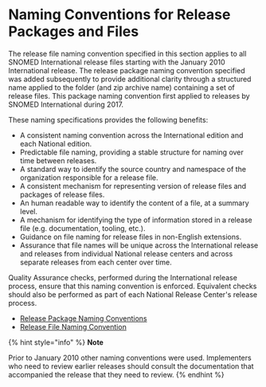 # Naming Conventions for Release Packages and Files

The release file naming convention specified in this section applies to all SNOMED International release files starting with the January 2010 International release. The release package naming convention specified was added subsequently to provide additional clarity through a structured name applied to the folder (and zip archive name) containing a set of release files. This package naming convention first applied to releases by SNOMED International during 2017.

These naming specifications provides the following benefits:

* A consistent naming convention across the International edition and each National edition.
* Predictable file naming, providing a stable structure for naming over time between releases.
* A standard way to identify the source country and namespace of the organization responsible for a release file.
* A consistent mechanism for representing version of release files and packages of release files.
* An human readable way to identify the content of a file, at a summary level.
* A mechanism for identifying the type of information stored in a release file (e.g. documentation, tooling, etc.).
* Guidance on file naming for release files in non-English extensions.
* Assurance that file names will be unique across the International release and releases from individual National release centers and across separate releases from each center over time.

Quality Assurance checks, performed during the International release process, ensure that this naming convention is enforced. Equivalent checks should also be performed as part of each National Release Center's release process.

* [Release Package Naming Conventions](3.3.1-release-package-naming-conventions.md)
* [Release File Naming Convention](3.3.2-release-file-naming-convention.md)

{% hint style="info" %}
**Note**

Prior to January 2010 other naming conventions were used. Implementers who need to review earlier releases should consult the documentation that accompanied the release that they need to review.
{% endhint %}
